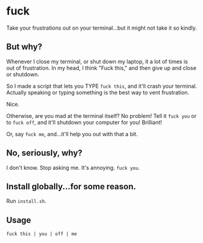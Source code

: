 # fuck
Take your frustrations out on your terminal...but it might not take it so kindly.

## But why?
Whenever I close my terminal, or shut down my laptop, it a lot of times is out of frustration. In my head, I think "Fuck this," and then give up and close or shutdown.

So I made a script that lets you TYPE `fuck this`, and it'll crash your terminal. Actually speaking or typing something is the best way to vent frustration.

Nice.

Otherwise, are you mad at the terminal itself? No problem! Tell it  `fuck you` or to `fuck off`, and it'll shutdown your computer for you! Brilliant!

Or, say `fuck me`, and...it'll help you out with that a bit.

## No, seriously, why?
I don't know. Stop asking me. It's annoying. `fuck you`.

## Install globally...for some reason.
Run `install.sh`.

## Usage
`fuck this | you | off | me`
